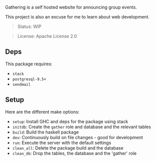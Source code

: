 Gathering is a self hosted website for announcing group events.

This project is also an excuse for me to learn about web development. 

> Status: WIP

> License: Apache License 2.0

## Deps

This package requires:

- `stack`
- `postgresql-9.5+`
- `sendmail`

## Setup

Here are the different make options:

- `setup`: Install GHC and deps for the package using stack
- `initdb`: Create the `gather` role and database and the relevant tables
- `build`: Build the haskell package
- `dev`: Continuously build on file changes - good for development
- `run`: Execute the server with the default settings
- `clean_all`: Delete the package build and the database
- `clean_db`: Drop the tables, the database and the 'gather' role

